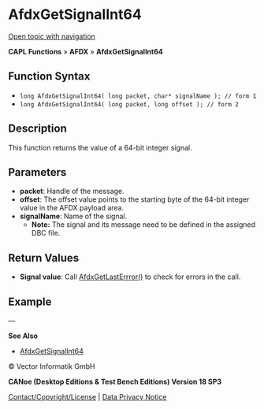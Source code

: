 # AfdxGetSignalInt64

[Open topic with navigation](../../../../../CANoeDEFamily.htm#Topics/CAPLFunctions/ADFX/Functions/CAPLfunctionAfdxGetSignalInt64.md)

**CAPL Functions** » **AFDX** » **AfdxGetSignalInt64**

## Function Syntax

- `long AfdxGetSignalInt64( long packet, char* signalName ); // form 1`
- `long AfdxGetSignalInt64( long packet, long offset ); // form 2`

## Description

This function returns the value of a 64-bit integer signal.

## Parameters

- **packet**: Handle of the message.
- **offset**: The offset value points to the starting byte of the 64-bit integer value in the AFDX payload area.
- **signalName**: Name of the signal.
  - **Note:** The signal and its message need to be defined in the assigned DBC file.

## Return Values

- **Signal value**: Call [AfdxGetLastErrror()](CAPLfunctionAfdxGetLastError.md) to check for errors in the call.

## Example

—

**See Also**

- [AfdxGetSignalInt64](#aanchor22551)

© Vector Informatik GmbH

**CANoe (Desktop Editions & Test Bench Editions) Version 18 SP3**

[Contact/Copyright/License](../../../Shared/ContactCopyrightLicense.md) | [Data Privacy Notice](https://www.vector.com/int/en/company/get-info/privacy-policy/)